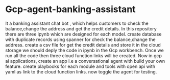 # Gcp-agent-banking-assistant
It a banking assistant chat bot , which helps customers to check the balance,change the address and get the credit details.
In this repository there are three ipynb which are designed for each model.
create database with duplicate records using spanner for check the balance,change the address.
create a csv file for get the credit details and store it in the cloud storage
we should deply the code in ipynb in the Gcp workbench.
Once we run all the code then three cloud function links will be created.
Now in gcp ai applications, create an app i.e a conversational agent with build your own feature.
create playbooks for each module and tools with open api with yaml as link to the cloud function links.
now toggle the agent for testing.

